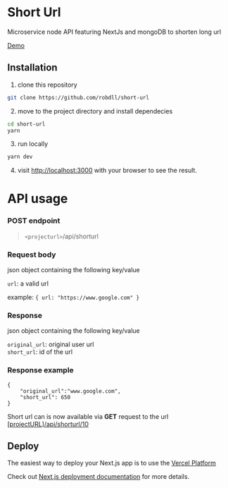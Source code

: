 # **Short Url**

Microservice node API featuring NextJs and mongoDB to shorten long url

[Demo](https://short-url-six-sigma.vercel.app/)

## **Installation**

1. clone this repository

```bash
git clone https://github.com/robdll/short-url
```

2. move to the project directory and install dependecies

```bash
cd short-url
yarn
```

3. run locally

```bash
yarn dev
```

4. visit [http://localhost:3000](http://localhost:3000) with your browser to see the result.

# **API usage**

### **POST endpoint**

> `<projecturl>`/api/shorturl

### **Request body**

json object containing the following key/value

`url`: a valid url

example: `{ url: "https://www.google.com" }`

### **Response**

json object containing the following key/value

`original_url`: original user url  
`short_url`: id of the url

### **Response example**

```
{
    "original_url":"www.google.com",
    "short_url": 650
}
```

Short url can is now available via <b>GET</b> request to the url
[[projectURL]/api/shorturl/10](robertodilillo.dev)

## Deploy

The easiest way to deploy your Next.js app is to use the [Vercel Platform](https://vercel.com/new?utm_medium=default-template&filter=next.js&utm_source=create-next-app&utm_campaign=create-next-app-readme)

Check out [Next.js deployment documentation](https://nextjs.org/docs/deployment) for more details.

